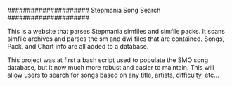 #####################
Stepmania Song Search
#####################

This is a website that parses Stepmania simfiles and simfile packs. It
scans simfile archives and parses the sm and dwi files that are contained.
Songs, Pack, and Chart info are all added to a database.

This project was at first a bash script used to populate the SMO song database,
but it now much more robust and easier to maintain. This will allow users to search
for songs based on any title, artists, difficulty, etc... 
